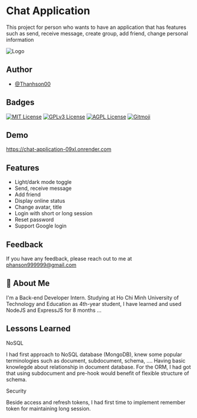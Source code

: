 
# Chat Application

This project for person who wants to have an application that has features such as send, receive message, create group, add friend, change personal information

![Logo](https://th.bing.com/th/id/R.37cbc9c5d75e85b4056dbccae52292d4?rik=VRUX8s5rCP6a9g&riu=http%3a%2f%2fchatvia-light.vue.themesbrand.com%2fimg%2flogo-dark.37cbc9c5.png&ehk=lwh%2bhezx4O4UyZxEOxg%2bAbjfWZItc8XmSmc0lgJWjEw%3d&risl=&pid=ImgRaw&r=0)

## Author

- [@Thanhson00](https://github.com/ThanhSon00)


## Badges

[![MIT License](https://img.shields.io/badge/License-MIT-green.svg)](https://choosealicense.com/licenses/mit/)
[![GPLv3 License](https://img.shields.io/badge/License-GPL%20v3-yellow.svg)](https://opensource.org/licenses/)
[![AGPL License](https://img.shields.io/badge/license-AGPL-blue.svg)](http://www.gnu.org/licenses/agpl-3.0)
<a href="https://gitmoji.dev">
  <img
    src="https://img.shields.io/badge/gitmoji-%20😜%20😍-FFDD67.svg?style=flat-square"
    alt="Gitmoji"
  />
</a>

## Demo

https://chat-application-09xl.onrender.com


## Features

- Light/dark mode toggle
- Send, receive message
- Add friend
- Display online status
- Change avatar, title
- Login with short or long session
- Reset password
- Support Google login



## Feedback

If you have any feedback, please reach out to me at phanson999999@gmail.com


## 🚀 About Me
I'm a Back-end Developer Intern. Studying at Ho Chi Minh University of Technology and Education as 4th-year student, I have learned and used NodeJS and ExpressJS for 8 months ... 


## Lessons Learned
NoSQL

I had first approach to NoSQL database (MongoDB), knew some popular terminologies such as document, subdocument, schema, .... Having basic knowlegde about relationship in document database. For the ORM, I had got that using subdocument and pre-hook would benefit of flexible structure of schema.

Security

Beside access and refresh tokens, I had first time to implement remember token for maintaining long session. 






